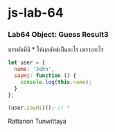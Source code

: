 # js-lab-64
### Lab64 Object: Guess Result3
บรรทัดที่มี * ให้ผลลัพธ์เป็นอะไร เพราะอะไร

```JavaScript
let user = {
  name: 'John',
  sayHi: function () {
    console.log(this.name);
  }
};

(user.sayHi)(); // *
```
Rattanon Tunwittaya
